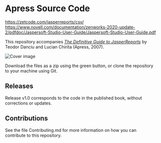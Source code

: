 # Apress Source Code
https://zetcode.com/jasperreports/csv/
https://www.novell.com/documentation/zenworks-2020-update-2/pdfdoc/Jaspersoft-Studio-User-Guide/Jaspersoft-Studio-User-Guide.pdf

This repository accompanies [*The Definitive Guide to JasperReports*](http://www.apress.com/9781590599273) by Teodor Danciu and Lucian Chirita (Apress, 2007).

![Cover image](9781590599273.jpg)

Download the files as a zip using the green button, or clone the repository to your machine using Git.

## Releases

Release v1.0 corresponds to the code in the published book, without corrections or updates.

## Contributions

See the file Contributing.md for more information on how you can contribute to this repository.
